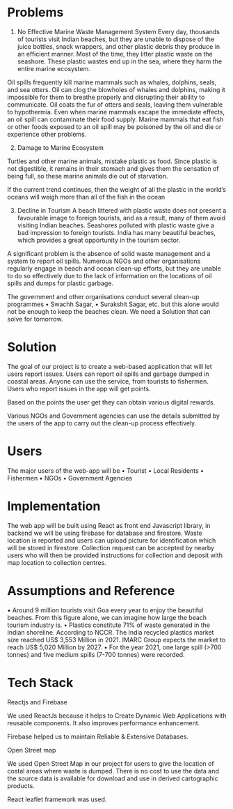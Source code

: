 
 
# Problems

1)	No Effective Marine Waste Management System
Every day, thousands of tourists visit Indian beaches, but they are unable to dispose of the juice bottles, snack wrappers, and other plastic debris they produce in an efficient manner.
Most of the time, they litter plastic waste on the seashore. These plastic wastes end up in the sea, where they harm the entire marine ecosystem. 

Oil spills frequently kill marine mammals such as whales, dolphins, seals, and sea otters. Oil can clog the blowholes of whales and dolphins, making it impossible for them to breathe properly and disrupting their ability to communicate. Oil coats the fur of otters and seals, leaving them vulnerable to hypothermia.
Even when marine mammals escape the immediate effects, an oil spill can contaminate their food supply. Marine mammals that eat fish or other foods exposed to an oil spill may be poisoned by the oil and die or experience other problems.


2)	Damage to Marine Ecosystem

Turtles and other marine animals, mistake plastic as food. Since plastic is not digestible, it remains in their stomach and gives them the sensation of being full, so these marine animals die out of starvation.

If the current trend continues, then the weight of all the plastic in the world’s oceans will weigh more than all of the fish in the ocean



3)	Decline in Tourism 
A beach littered with plastic waste does not present a favourable image to foreign tourists, and as a result, many of them avoid visiting Indian beaches. 
Seashores polluted with plastic waste give a bad impression to foreign tourists.
 India has many beautiful beaches, which provides a great opportunity in the tourism sector. 


A significant problem is the absence of solid waste management and a system to report oil spills. Numerous NGOs and other organisations regularly engage in beach and ocean clean-up efforts, but they are unable to do so effectively due to the lack of information on the locations of oil spills and dumps for plastic garbage.

The government and other organisations conduct several clean-up programmes 
•	Swachh Sagar, 
•	Surakshit Sagar, etc.
but this alone would not be enough to keep the beaches clean.
We need a Solution that can solve for tomorrow.






# Solution

The goal of our project is to create a web-based application that will let users report issues. Users can report oil spills and garbage dumped in coastal areas. Anyone can use the service, from tourists to fishermen. Users who report issues in the app will get points.

Based on the points the user get they can obtain various digital rewards. 

Various NGOs and Government agencies can use the details submitted by the users of the app to carry out the clean-up process effectively. 



# Users
The major users of the web-app will be
•	Tourist
•	Local Residents
•	Fishermen
•	NGOs
•	Government Agencies


# Implementation

The web app will be built using React as front end Javascript library, in backend we will be using firebase for database and firestore. Waste location is reported and users can upload picture for identification which will be stored in firestore. Collection request can be accepted by nearby users who will then be provided instructions for collection and deposit with map location to collection centres.

# Assumptions and Reference
•	Around 9 million tourists visit Goa every year to enjoy the beautiful beaches. From this figure alone, we can imagine how large the beach tourism industry is.
•	Plastics constitute 71% of waste generated in the Indian shoreline. According to NCCR.
The India recycled plastics market size reached US$ 3,553 Million in 2021.  IMARC Group expects the market to reach US$ 5,020 Million by 2027.
•	For the year 2021, one large spill (>700 tonnes) and five medium spills (7-700 tonnes) were recorded.










# Tech Stack

Reactjs and Firebase

We used ReactJs because it helps to Create Dynamic Web Applications with reusable components. It also improves performance enhancement.

Firebase helped us to maintain Reliable & Extensive Databases.

Open Street map 

We used Open Street Map in our project for users to give the location of costal areas where waste is dumped.
There is no cost to use the data and the source data is available for download and use in derived cartographic products.

React leaflet framework was used.


